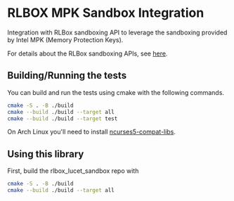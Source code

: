 # RLBOX MPK Sandbox Integration
Integration with RLBox sandboxing API to leverage the sandboxing provided by Intel MPK (Memory Protection Keys).

For details about the RLBox sandboxing APIs, see [here](https://github.com/PLSysSec/rlbox_api_cpp17).

## Building/Running the tests

You can build and run the tests using cmake with the following commands.

```bash
cmake -S . -B ./build
cmake --build ./build --target all
cmake --build ./build --target test
```

On Arch Linux you'll need to install [ncurses5-compat-libs](https://aur.archlinux.org/packages/ncurses5-compat-libs/).

## Using this library

First, build the rlbox_lucet_sandbox repo with

```bash
cmake -S . -B ./build
cmake --build ./build --target all
```
